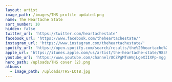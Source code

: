 ```yaml
---
layout: artist
image_path: /images/THS profile updated.png
name: The Heartache State
sort_number: 10
hidden: false
twitter_url: 'https://twitter.com/heartachestate'
facebook_url: 'https://www.facebook.com/theheartachestate/'
instagram_url: 'https://www.instagram.com/theheartachestate/'
spotify_url: 'https://open.spotify.com/search/results/the%20heartache%20state'
apple_url: 'https://itunes.apple.com/us/artist/the-heartache-state/983939531'
youtube_url: 'https://www.youtube.com/channel/UCZPgMTxWmjLgeXIIXPp-mgg'
hero_path: /uploads/THS cover (2).png
albums:
  - image_path: /uploads/THS-LOTB.jpg
---
```


